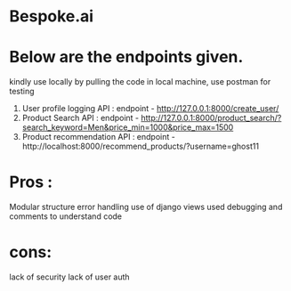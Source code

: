 # Bespoke.ai

# Below are the endpoints given.
kindly use locally by pulling the code in local machine, use postman for testing

1. User profile logging API : endpoint - http://127.0.0.1:8000/create_user/
2. Product Search API : endpoint - http://127.0.0.1:8000/product_search/?search_keyword=Men&price_min=1000&price_max=1500
3. Product recommendation API : endpoint - http://localhost:8000/recommend_products/?username=ghost11


# Pros :
Modular structure
error handling
use of django views
used debugging and comments to understand code

# cons:
lack of security
lack of user auth

